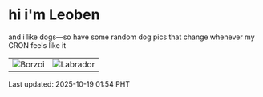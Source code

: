 # hi i'm Leoben

and i like dogs—so have some random dog pics that change whenever my CRON feels like it

|  |  |
|--------|----------|
| ![Borzoi](https://random-dog-vercel.vercel.app/api/random-borzoi?v=1760810050) | ![Labrador](https://random-dog-vercel.vercel.app/api/random-labrador?v=1760810050) |

Last updated: 2025-10-19 01:54 PHT
